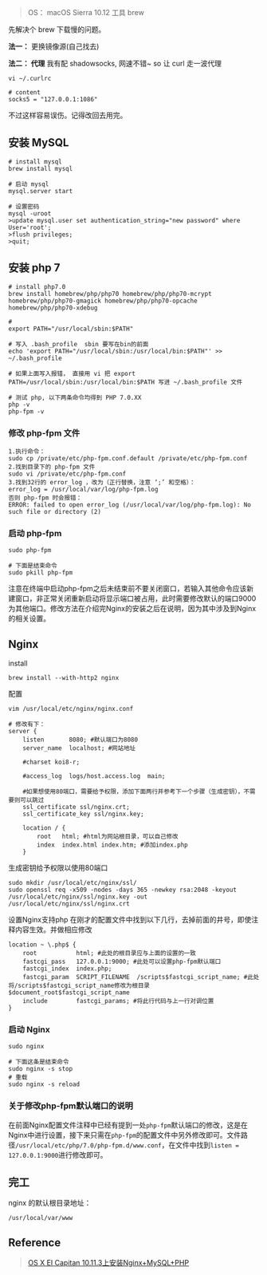 > OS： macOS Sierra 10.12
> 工具 brew

先解决个 brew 下载慢的问题。

**法一：** 更换镜像源(自己找去)

**法二： 代理**
我有配 shadowsocks, 网速不错~ so 让 curl 走一波代理
```
vi ~/.curlrc

# content
socks5 = "127.0.0.1:1086"
```
不过这样容易误伤。记得改回去用完。

## 安装 MySQL
```shell
# install mysql
brew install mysql

# 启动 mysql
mysql.server start

# 设置密码
mysql -uroot
>update mysql.user set authentication_string="new password" where User='root';
>flush privileges;
>quit;
```

## 安装 php 7
```
# install php7.0
brew install homebrew/php/php70 homebrew/php/php70-mcrypt homebrew/php/php70-gmagick homebrew/php/php70-opcache homebrew/php/php70-xdebug

#
export PATH="/usr/local/sbin:$PATH"

# 写入 .bash_profile  sbin 要写在bin的前面
echo 'export PATH="/usr/local/sbin:/usr/local/bin:$PATH"' >> ~/.bash_profile

# 如果上面写入报错， 直接用 vi 把 export PATH=/usr/local/sbin:/usr/local/bin:$PATH 写进 ~/.bash_profile 文件

# 测试 php, 以下两条命令均得到 PHP 7.0.XX
php -v
php-fpm -v
```

### 修改 php-fpm 文件
```
1.执行命令：
sudo cp /private/etc/php-fpm.conf.default /private/etc/php-fpm.conf
2.找到目录下的 php-fpm 文件
sudo vi /private/etc/php-fpm.conf
3.找到32行的 error_log ，改为（正行替换，注意 ‘;’ 和空格）：
error_log = /usr/local/var/log/php-fpm.log
否则 php-fpm 时会报错：
ERROR: failed to open error_log (/usr/local/var/log/php-fpm.log): No such file or directory (2)
```


### 启动 php-fpm
```
sudo php-fpm

# 下面是结束命令
sudo pkill php-fpm
```

注意在终端中启动php-fpm之后未结束前不要关闭窗口，若输入其他命令应该新建窗口，非正常关闭重新启动将显示端口被占用，此时需要修改默认的端口9000为其他端口。修改方法在介绍完Nginx的安装之后在说明，因为其中涉及到Nginx的相关设置。


## Nginx
install
```
brew install --with-http2 nginx
```

配置
```
vim /usr/local/etc/nginx/nginx.conf

# 修改有下：
server {
    listen       8080; #默认端口为8080
    server_name  localhost; #网站地址

    #charset koi8-r;

    #access_log  logs/host.access.log  main;

    #如果想使用80端口，需要给予权限，添加下面两行并参考下一个步骤（生成密钥），不需要则可以跳过
    ssl_certificate ssl/nginx.crt;
    ssl_certificate_key ssl/nginx.key;

    location / {
        root   html; #html为网站根目录，可以自己修改
        index  index.html index.htm; #添加index.php
    }
```

生成密钥给予权限以使用80端口
```
sudo mkdir /usr/local/etc/nginx/ssl/
sudo openssl req -x509 -nodes -days 365 -newkey rsa:2048 -keyout /usr/local/etc/nginx/ssl/nginx.key -out /usr/local/etc/nginx/ssl/nginx.crt
```

设置Nginx支持php
在刚才的配置文件中找到以下几行，去掉前面的井号，即使注释内容生效。并做相应修改
```
location ~ \.php$ {
    root           html; #此处的根目录应与上面的设置的一致
    fastcgi_pass   127.0.0.1:9000; #此处可以设置php-fpm默认端口
    fastcgi_index  index.php;
    fastcgi_param  SCRIPT_FILENAME  /scripts$fastcgi_script_name; #此处将/scripts$fastcgi_script_name修改为根目录$document_root$fastcgi_script_name
    include        fastcgi_params; #将此行代码与上一行对调位置
}
```

### 启动 Nginx
```
sudo nginx

# 下面这条是结束命令
sudo nginx -s stop
# 重载
sudo nginx -s reload
```

### 关于修改php-fpm默认端口的说明

在前面Nginx配置文件注释中已经有提到一处`php-fpm`默认端口的修改，这是在Nginx中进行设置，接下来只需在`php-fpm`的配置文件中另外修改即可。文件路径`/usr/local/etc/php/7.0/php-fpm.d/www.conf`，在文件中找到`listen = 127.0.0.1:9000`进行修改即可。


## 完工
nginx 的默认根目录地址：
```
/usr/local/var/www
```

## Reference
> [OS X EI Capitan 10.11.3上安装Nginx+MySQL+PHP](https://github.com/Xilesun/blog/issues/1)